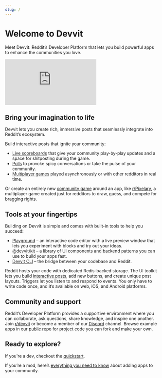 ```yaml
---
slug: /
---
```


# Welcome to Devvit

Meet Devvit: Reddit’s Developer Platform that lets you build powerful apps to enhance the communities you love.

<iframe width="xxx" height="xxx" src="https://www.youtube.com/embed/BHtTIInycgg" title="Getting started with Reddit&#39;s Developer Platform" frameborder="0" allow="accelerometer; autoplay; clipboard-write; encrypted-media; gyroscope; picture-in-picture; web-share" referrerpolicy="strict-origin-when-cross-origin" allowfullscreen></iframe>

## Bring your imagination to life

Devvit lets you create rich, immersive posts that seamlessly integrate into Reddit’s ecosystem.

Build interactive posts that ignite your community:

- [Live scoreboards](./showcase/apps#live-scores) that give your community play-by-play updates and a space for shitposting during the game.
- [Polls](./showcase/playgrounds) to provoke spicy conversations or take the pulse of your community.
- [Multiplayer games](./showcase/apps#bingo) played asynchronously or with other redditors in real time.

Or create an entirely new [community game](./community_games.md) around an app, like [r/Pixelary](https://www.reddit.com/r/Pixelary/), a multiplayer game created just for redditors to draw, guess, and compete for bragging rights.

## Tools at your fingertips

Building on Devvit is simple and comes with built-in tools to help you succeed:

- [Playground](playground.md) – an interactive code editor with a live preview window that lets you experiment with blocks and try out your ideas.
- [@devvit/kit](devvit_kit.md) – a library of UI components and backend patterns you can use to build your apps fast.
- [Devvit CLI](devvit_cli.md) – the bridge between your codebase and Reddit.

Reddit hosts your code with dedicated Redis-backed storage. The UI toolkit lets you build [interactive posts](interactive_posts.md), add new buttons, and create unique post layouts. Triggers let you listen to and respond to events. You only have to write code once, and it’s available on web, iOS, and Android platforms.

## Community and support

Reddit’s Developer Platform provides a supportive environment where you can collaborate, ask questions, share knowledge, and inspire one another. Join [r/devvit](https://www.reddit.com/r/devvit/) or become a member of our [Discord](https://discord.gg/Cd43ExtEFS) channel. Browse example apps in our [public repo](https://github.com/reddit/devvit/tree/main/packages/apps) for project code you can fork and make your own.

## Ready to explore?

If you're a dev, checkout the [quickstart](quickstart.mdx).

If you’re a mod, here’s [everything you need to know](mod_resources.md) about adding apps to your community.

